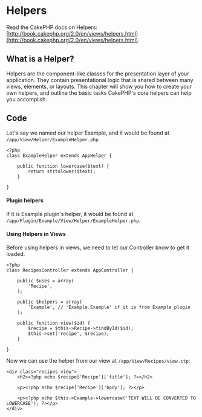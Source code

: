 # Helpers

Read the CakePHP docs on Helpers:
[http://book.cakephp.org/2.0/en/views/helpers.html](http://book.cakephp.org/2.0/en/views/helpers.html).

## What is a Helper?

Helpers are the component-like classes for the presentation layer of your
application. They contain presentational logic that is shared between many
views, elements, or layouts. This chapter will show you how to create your own
helpers, and outline the basic tasks CakePHP's core helpers can help you
accomplish.

## Code

Let's say we named our helper Example, and it would be found at
`/app/View/Helper/ExampleHelper.php`.

    <?php
    class ExampleHelper extends AppHelper {

        public function lowercase($text) {
            return strtolower($text);
        }

    }

#### Plugin helpers

If it is Example plugin's helper, it would be found at
`/app/Plugin/Example/View/Helper/ExampleHelper.php`.

#### Using Helpers in Views

Before using helpers in views, we need to let our Controller know to get it
loaded.

    <?php
    class RecipesController extends AppController {

        public $uses = array(
            'Recipe',
        );

        public $helpers = array(
            'Example', // 'Example.Example' if it is from Example plugin
        );

        public function view($id) {
            $recipe = $this->Recipe->findById($id);
            $this->set('recipe', $recipe);
        }

    }

Now we can use the helper from our view at `/app/View/Recipes/view.ctp`:

    <div class="recipes view">
        <h2><?php echo $recipe['Recipe']['title']; ?></h2>

        <p><?php echo $recipe['Recipe']['body']; ?></p>

        <p><?php echo $this->Example->lowercase('TEXT WILL BE CONVERTED TO LOWERCASE'); ?></p>
    </div>
